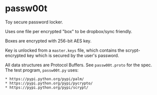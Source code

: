 passw00t
========

Toy secure password locker.

Uses one file per encrypted "box" to be dropbox/sync friendly.

Boxes are encrypted with 256-bit AES key.

Key is unlocked from a `master.keys` file, which contains
the scrypt-encrypted key which is secured by the user's password.

All data structures are Protocol Buffers.  See `passw00t.proto` for
the spec.  The test program, `passw00t.py` uses:

    * https://pypi.python.org/pypi/palm/
    * https://pypi.python.org/pypi/pycrypto/
    * https://pypi.python.org/pypi/scrypt/
